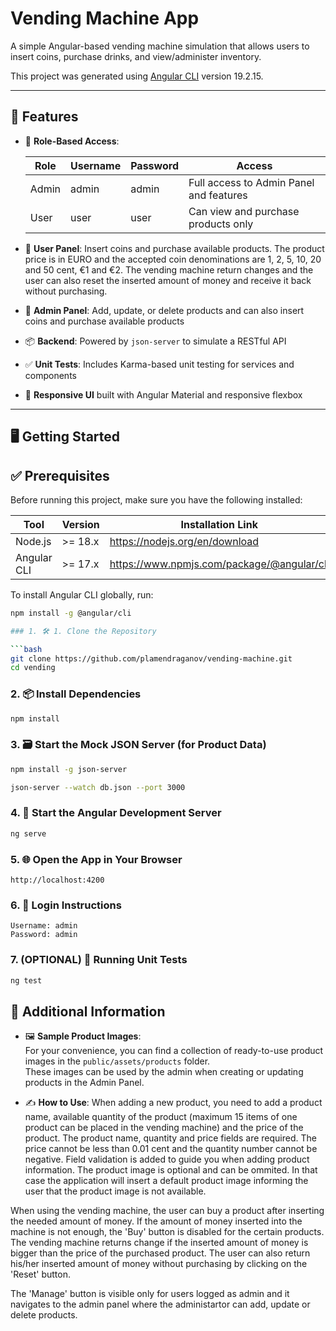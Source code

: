 # Vending Machine App

A simple Angular-based vending machine simulation that allows users to insert coins, purchase drinks, and view/administer inventory.

This project was generated using [Angular CLI](https://github.com/angular/angular-cli) version 19.2.15.

---

## 🚀 Features

- 👥 **Role-Based Access**:

  | Role  | Username | Password | Access                                  |
  | ----- | -------- | -------- | --------------------------------------- |
  | Admin | admin    | admin    | Full access to Admin Panel and features |
  | User  | user     | user     | Can view and purchase products only     |

- 🛒 **User Panel**: Insert coins and purchase available products.
  The product price is in EURO and the accepted coin denominations are 1, 2, 5, 10, 20 and 50 cent, €1 and €2.
  The vending machine return changes and the user can also reset the inserted amount of money and receive it back without purchasing.
- 🔧 **Admin Panel**: Add, update, or delete products and can also insert coins and purchase available products

- 📦 **Backend**: Powered by `json-server` to simulate a RESTful API

- ✅ **Unit Tests**: Includes Karma-based unit testing for services and components

- 🎯 **Responsive UI** built with Angular Material and responsive flexbox

---

## 🖥️ Getting Started

## ✅ Prerequisites

Before running this project, make sure you have the following installed:

| Tool        | Version | Installation Link                                 |
|-------------|---------|---------------------------------------------------|
| Node.js     | >= 18.x | https://nodejs.org/en/download                    |
| Angular CLI | >= 17.x | https://www.npmjs.com/package/@angular/cli        |

To install Angular CLI globally, run:

```bash
npm install -g @angular/cli

### 1. 🛠️ 1. Clone the Repository

```bash
git clone https://github.com/plamendraganov/vending-machine.git
cd vending

```

### 2. 📦 Install Dependencies

```bash install node modules by running the command
npm install

```

### 3. 🗃️ Start the Mock JSON Server (for Product Data)

```bash install json server globally
npm install -g json-server

```

```bash run the mock API server
json-server --watch db.json --port 3000

```

### 4. 🚀 Start the Angular Development Server

```bash start the Angular development server
ng serve

```

### 5. 🌐 Open the App in Your Browser

```open your browser and navigate to:
http://localhost:4200

```

### 6. 🔐 Login Instructions

```After you are presented with the login screen, you can access the application by typing the provided username and password (see them in the beginning of the README). For example:
Username: admin
Password: admin

```

### 7. (OPTIONAL) 🧪 Running Unit Tests

```bash To execute unit tests (currently 36 unit tests are added) with the Karma test runner, use:
ng test

```

## 📂 Additional Information

- 🖼️ **Sample Product Images**:  
  For your convenience, you can find a collection of ready-to-use product images in the `public/assets/products` folder.  
  These images can be used by the admin when creating or updating products in the Admin Panel.

- ✍️ **How to Use**:
  When adding a new product, you need to add a product name, available quantity of the product (maximum 15 items of one product can be placed in the vending machine) and the price of the product. The product name, quantity and price fields are required. The price cannot be less than 0.01 cent and the quantity number cannot be negative. Field validation is added to guide you when adding product information. The product image is optional and can be ommited. In that case the application will insert a default product image informing the user that the product image is not available.

When using the vending machine, the user can buy a product after inserting the needed amount of money. If the amount of money inserted into the machine is not enough, the 'Buy' button is disabled for the certain products. The vending machine returns change if the inserted amount of money is bigger than the price of the purchased product. The user can also return his/her inserted amount of money without purchasing by clicking on the 'Reset' button.

The 'Manage' button is visible only for users logged as admin and it navigates to the admin panel where the administartor can add, update or delete products.
